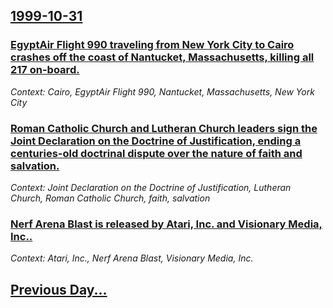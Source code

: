 ## [1999-10-31](/news/1999/10/31/index.md)

### [ EgyptAir Flight 990 traveling from New York City to Cairo crashes off the coast of Nantucket, Massachusetts, killing all 217 on-board.](/news/1999/10/31/egyptair-flight-990-traveling-from-new-york-city-to-cairo-crashes-off-the-coast-of-nantucket-massachusetts-killing-all-217-on-board.md)
_Context: Cairo, EgyptAir Flight 990, Nantucket, Massachusetts, New York City_

### [ Roman Catholic Church and Lutheran Church leaders sign the Joint Declaration on the Doctrine of Justification, ending a centuries-old doctrinal dispute over the nature of faith and salvation.](/news/1999/10/31/roman-catholic-church-and-lutheran-church-leaders-sign-the-joint-declaration-on-the-doctrine-of-justification-ending-a-centuries-old-doctr.md)
_Context: Joint Declaration on the Doctrine of Justification, Lutheran Church, Roman Catholic Church, faith, salvation_

### [ Nerf Arena Blast is released by Atari, Inc. and Visionary Media, Inc..](/news/1999/10/31/nerf-arena-blast-is-released-by-atari-inc-and-visionary-media-inc.md)
_Context: Atari, Inc., Nerf Arena Blast, Visionary Media, Inc._

## [Previous Day...](/news/1999/10/30/index.md)

